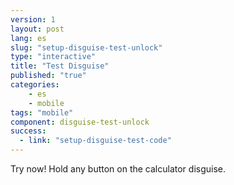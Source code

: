 ```yaml
---
version: 1
layout: post
lang: es
slug: "setup-disguise-test-unlock"
type: "interactive"
title: "Test Disguise"
published: "true"
categories:
    - es
    - mobile
tags: "mobile"
component: disguise-test-unlock
success: 
  - link: "setup-disguise-test-code"
---
```


Try now! Hold any button on the calculator disguise.